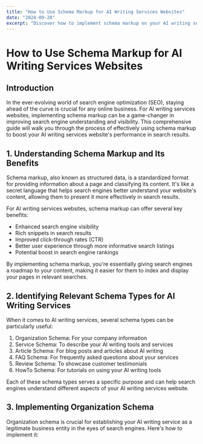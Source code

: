 ```yaml
---
title: "How to Use Schema Markup for AI Writing Services Websites"
date: "2024-09-28"
excerpt: "Discover how to implement schema markup on your AI writing services website to improve search engine understanding and visibility."
---
```


# How to Use Schema Markup for AI Writing Services Websites

## Introduction
In the ever-evolving world of search engine optimization (SEO), staying ahead of the curve is crucial for any online business. For AI writing services websites, implementing schema markup can be a game-changer in improving search engine understanding and visibility. This comprehensive guide will walk you through the process of effectively using schema markup to boost your AI writing services website's performance in search results.

## 1. Understanding Schema Markup and Its Benefits

Schema markup, also known as structured data, is a standardized format for providing information about a page and classifying its content. It's like a secret language that helps search engines better understand your website's content, allowing them to present it more effectively in search results.

For AI writing services websites, schema markup can offer several key benefits:

- Enhanced search engine visibility
- Rich snippets in search results
- Improved click-through rates (CTR)
- Better user experience through more informative search listings
- Potential boost in search engine rankings

By implementing schema markup, you're essentially giving search engines a roadmap to your content, making it easier for them to index and display your pages in relevant searches.

## 2. Identifying Relevant Schema Types for AI Writing Services

When it comes to AI writing services, several schema types can be particularly useful:

1. Organization Schema: For your company information
2. Service Schema: To describe your AI writing tools and services
3. Article Schema: For blog posts and articles about AI writing
4. FAQ Schema: For frequently asked questions about your services
5. Review Schema: To showcase customer testimonials
6. HowTo Schema: For tutorials on using your AI writing tools

Each of these schema types serves a specific purpose and can help search engines understand different aspects of your AI writing services website.

## 3. Implementing Organization Schema

Organization schema is crucial for establishing your AI writing service as a legitimate business entity in the eyes of search engines. Here's how to implement it:
